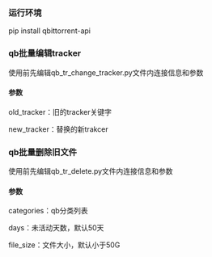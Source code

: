 ### 运行环境

pip install qbittorrent-api

### qb批量编辑tracker

使用前先编辑qb_tr_change_tracker.py文件内连接信息和参数

#### 参数

old_tracker：旧的tracker关键字

new_tracker：替换的新trakcer



### qb批量删除旧文件

使用前先编辑qb_tr_delete.py文件内连接信息和参数

#### 参数

categories：qb分类列表

days：未活动天数，默认50天

file_size：文件大小，默认小于50G